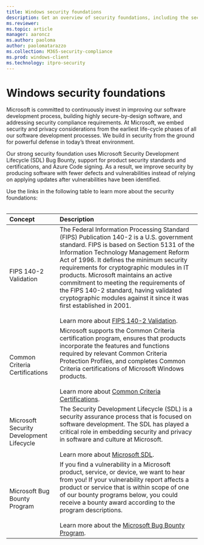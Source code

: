 ```yaml
---
title: Windows security foundations
description: Get an overview of security foundations, including the security development lifecycle, common criteria, and the bug bounty program.
ms.reviewer: 
ms.topic: article
manager: aaroncz
ms.author: paoloma
author: paolomatarazzo
ms.collection: M365-security-compliance
ms.prod: windows-client
ms.technology: itpro-security
---
```


# Windows security foundations

Microsoft is committed to continuously invest in improving our software development process, building highly secure-by-design software, and addressing security compliance requirements. At Microsoft, we embed security and privacy considerations from the earliest life-cycle phases of all our software development processes. We build in security from the ground for powerful defense in today’s threat environment.

Our strong security foundation uses Microsoft Security Development Lifecycle (SDL) Bug Bounty, support for product security standards and certifications, and Azure Code signing. As a result, we improve security by producing software with fewer defects and vulnerabilities instead of relying on applying updates after vulnerabilities have been identified. 

Use the links in the following table to learn more about the security foundations:<br/><br/>

| Concept | Description |
|:---|:---|
| FIPS 140-2 Validation | The Federal Information Processing Standard (FIPS) Publication 140-2 is a U.S. government standard. FIPS is based on Section 5131 of the Information Technology Management Reform Act of 1996. It defines the minimum security requirements for cryptographic modules in IT products. Microsoft maintains an active commitment to meeting the requirements of the FIPS 140-2 standard, having validated cryptographic modules against it since it was first established in 2001. <br/><br/>Learn more about [FIPS 140-2 Validation](threat-protection/fips-140-validation.md). |
| Common Criteria Certifications |  Microsoft supports the Common Criteria certification program, ensures that products incorporate the features and functions required by relevant Common Criteria Protection Profiles, and completes Common Criteria certifications of Microsoft Windows products. <br/><br/>Learn more about [Common Criteria Certifications](threat-protection/windows-platform-common-criteria.md). |
| Microsoft Security Development Lifecycle | The Security Development Lifecycle (SDL) is a security assurance process that is focused on software development. The SDL has played a critical role in embedding security and privacy in software and culture at Microsoft.<br/><br/>Learn more about [Microsoft SDL](threat-protection/msft-security-dev-lifecycle.md).|
| Microsoft Bug Bounty Program | If you find a vulnerability in a Microsoft product, service, or device, we want to hear from you! If your vulnerability report affects a product or service that is within scope of one of our bounty programs below, you could receive a bounty award according to the program descriptions.<br/><br/>Learn more about the [Microsoft Bug Bounty Program](https://www.microsoft.com/en-us/msrc/bounty?rtc=1). |



